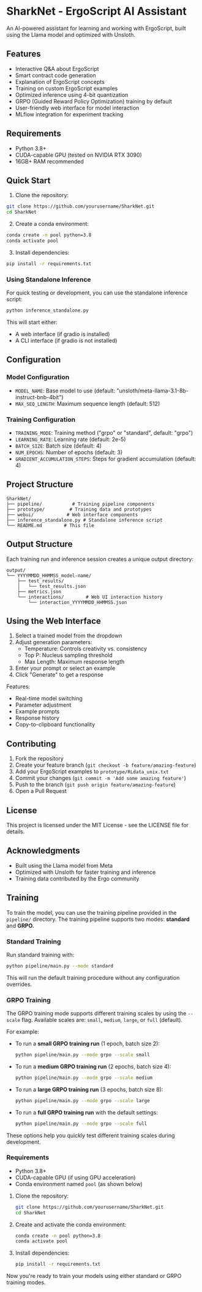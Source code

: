 # SharkNet - ErgoScript AI Assistant

An AI-powered assistant for learning and working with ErgoScript, built using the Llama model and optimized with Unsloth.

## Features

- Interactive Q&A about ErgoScript
- Smart contract code generation
- Explanation of ErgoScript concepts
- Training on custom ErgoScript examples
- Optimized inference using 4-bit quantization
- GRPO (Guided Reward Policy Optimization) training by default
- User-friendly web interface for model interaction
- MLflow integration for experiment tracking

## Requirements

- Python 3.8+
- CUDA-capable GPU (tested on NVIDIA RTX 3090)
- 16GB+ RAM recommended

## Quick Start

1. Clone the repository:
```bash
git clone https://github.com/yourusername/SharkNet.git
cd SharkNet
```

2. Create a conda environment:
```bash
conda create -n pool python=3.8
conda activate pool
```

3. Install dependencies:
```bash
pip install -r requirements.txt
```

### Using Standalone Inference

For quick testing or development, you can use the standalone inference script:

```bash
python inference_standalone.py
```

This will start either:
- A web interface (if gradio is installed)
- A CLI interface (if gradio is not installed)

## Configuration

### Model Configuration
- `MODEL_NAME`: Base model to use (default: "unsloth/meta-llama-3.1-8b-instruct-bnb-4bit")
- `MAX_SEQ_LENGTH`: Maximum sequence length (default: 512)

### Training Configuration
- `TRAINING_MODE`: Training method ("grpo" or "standard", default: "grpo")
- `LEARNING_RATE`: Learning rate (default: 2e-5)
- `BATCH_SIZE`: Batch size (default: 4)
- `NUM_EPOCHS`: Number of epochs (default: 3)
- `GRADIENT_ACCUMULATION_STEPS`: Steps for gradient accumulation (default: 4)

## Project Structure

```
SharkNet/
├── pipeline/           # Training pipeline components
├── prototype/         # Training data and prototypes
├── webui/            # Web interface components
├── inference_standalone.py # Standalone inference script
└── README.md        # This file
```

## Output Structure

Each training run and inference session creates a unique output directory:
```
output/
└── YYYYMMDD_HHMMSS_model-name/
    ├── test_results/
    │   └── test_results.json
    ├── metrics.json
    └── interactions/        # Web UI interaction history
        └── interaction_YYYYMMDD_HHMMSS.json
```

## Using the Web Interface

1. Select a trained model from the dropdown
2. Adjust generation parameters:
   - Temperature: Controls creativity vs. consistency
   - Top P: Nucleus sampling threshold
   - Max Length: Maximum response length
3. Enter your prompt or select an example
4. Click "Generate" to get a response

Features:
- Real-time model switching
- Parameter adjustment
- Example prompts
- Response history
- Copy-to-clipboard functionality

## Contributing

1. Fork the repository
2. Create your feature branch (`git checkout -b feature/amazing-feature`)
3. Add your ErgoScript examples to `prototype/RLdata_unix.txt`
4. Commit your changes (`git commit -m 'Add some amazing feature'`)
5. Push to the branch (`git push origin feature/amazing-feature`)
6. Open a Pull Request

## License

This project is licensed under the MIT License - see the LICENSE file for details.

## Acknowledgments

- Built using the Llama model from Meta
- Optimized with Unsloth for faster training and inference
- Training data contributed by the Ergo community

## Training

To train the model, you can use the training pipeline provided in the `pipeline/` directory. The training pipeline supports two modes: **standard** and **GRPO**.

### Standard Training

Run standard training with:

```bash
python pipeline/main.py --mode standard
```

This will run the default training procedure without any configuration overrides.

### GRPO Training

The GRPO training mode supports different training scales by using the `--scale` flag. Available scales are: `small`, `medium`, `large`, or `full` (default).

For example:

- To run a **small GRPO training run** (1 epoch, batch size 2):

  ```bash
  python pipeline/main.py --mode grpo --scale small
  ```

- To run a **medium GRPO training run** (2 epochs, batch size 4):

  ```bash
  python pipeline/main.py --mode grpo --scale medium
  ```

- To run a **large GRPO training run** (3 epochs, batch size 8):

  ```bash
  python pipeline/main.py --mode grpo --scale large
  ```

- To run a **full GRPO training run** with the default settings:

  ```bash
  python pipeline/main.py --mode grpo --scale full
  ```

These options help you quickly test different training scales during development.

### Requirements

- Python 3.8+
- CUDA-capable GPU (if using GPU acceleration)
- Conda environment named `pool` (as shown below)

1. Clone the repository:

   ```bash
   git clone https://github.com/yourusername/SharkNet.git
   cd SharkNet
   ```

2. Create and activate the conda environment:

   ```bash
   conda create -n pool python=3.8
   conda activate pool
   ```

3. Install dependencies:

   ```bash
   pip install -r requirements.txt
   ```

Now you're ready to train your models using either standard or GRPO training modes.
